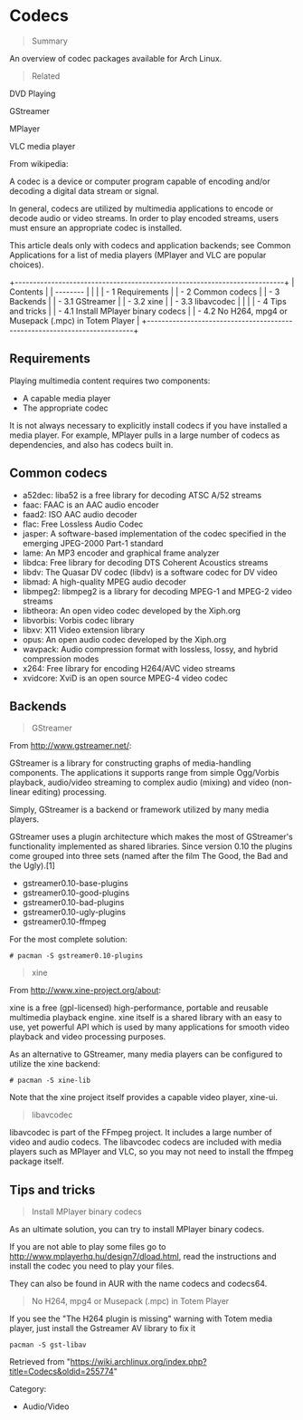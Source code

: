 Codecs
======

> Summary

An overview of codec packages available for Arch Linux.

> Related

DVD Playing

GStreamer

MPlayer

VLC media player

From wikipedia:

A codec is a device or computer program capable of encoding and/or
decoding a digital data stream or signal.

In general, codecs are utilized by multimedia applications to encode or
decode audio or video streams. In order to play encoded streams, users
must ensure an appropriate codec is installed.

This article deals only with codecs and application backends; see Common
Applications for a list of media players (MPlayer and VLC are popular
choices).

+--------------------------------------------------------------------------+
| Contents                                                                 |
| --------                                                                 |
|                                                                          |
| -   1 Requirements                                                       |
| -   2 Common codecs                                                      |
| -   3 Backends                                                           |
|     -   3.1 GStreamer                                                    |
|     -   3.2 xine                                                         |
|     -   3.3 libavcodec                                                   |
|                                                                          |
| -   4 Tips and tricks                                                    |
|     -   4.1 Install MPlayer binary codecs                                |
|     -   4.2 No H264, mpg4 or Musepack (.mpc) in Totem Player             |
+--------------------------------------------------------------------------+

Requirements
------------

Playing multimedia content requires two components:

-   A capable media player
-   The appropriate codec

It is not always necessary to explicitly install codecs if you have
installed a media player. For example, MPlayer pulls in a large number
of codecs as dependencies, and also has codecs built in.

Common codecs
-------------

-   a52dec: liba52 is a free library for decoding ATSC A/52 streams
-   faac: FAAC is an AAC audio encoder
-   faad2: ISO AAC audio decoder
-   flac: Free Lossless Audio Codec
-   jasper: A software-based implementation of the codec specified in
    the emerging JPEG-2000 Part-1 standard
-   lame: An MP3 encoder and graphical frame analyzer
-   libdca: Free library for decoding DTS Coherent Acoustics streams
-   libdv: The Quasar DV codec (libdv) is a software codec for DV video
-   libmad: A high-quality MPEG audio decoder
-   libmpeg2: libmpeg2 is a library for decoding MPEG-1 and MPEG-2 video
    streams
-   libtheora: An open video codec developed by the Xiph.org
-   libvorbis: Vorbis codec library
-   libxv: X11 Video extension library
-   opus: An open audio codec developed by the Xiph.org
-   wavpack: Audio compression format with lossless, lossy, and hybrid
    compression modes
-   x264: Free library for encoding H264/AVC video streams
-   xvidcore: XviD is an open source MPEG-4 video codec

Backends
--------

> GStreamer

From http://www.gstreamer.net/:

GStreamer is a library for constructing graphs of media-handling
components. The applications it supports range from simple Ogg/Vorbis
playback, audio/video streaming to complex audio (mixing) and video
(non-linear editing) processing.

Simply, GStreamer is a backend or framework utilized by many media
players.

GStreamer uses a plugin architecture which makes the most of GStreamer's
functionality implemented as shared libraries. Since version 0.10 the
plugins come grouped into three sets (named after the film The Good, the
Bad and the Ugly).[1]

-   gstreamer0.10-base-plugins
-   gstreamer0.10-good-plugins
-   gstreamer0.10-bad-plugins
-   gstreamer0.10-ugly-plugins
-   gstreamer0.10-ffmpeg

For the most complete solution:

    # pacman -S gstreamer0.10-plugins

> xine

From http://www.xine-project.org/about:

xine is a free (gpl-licensed) high-performance, portable and reusable
multimedia playback engine. xine itself is a shared library with an easy
to use, yet powerful API which is used by many applications for smooth
video playback and video processing purposes.

As an alternative to GStreamer, many media players can be configured to
utilize the xine backend:

    # pacman -S xine-lib

Note that the xine project itself provides a capable video player,
xine-ui.

> libavcodec

libavcodec is part of the FFmpeg project. It includes a large number of
video and audio codecs. The libavcodec codecs are included with media
players such as MPlayer and VLC, so you may not need to install the
ffmpeg package itself.

Tips and tricks
---------------

> Install MPlayer binary codecs

As an ultimate solution, you can try to install MPlayer binary codecs.

If you are not able to play some files go to
http://www.mplayerhq.hu/design7/dload.html, read the instructions and
install the codec you need to play your files.

They can also be found in AUR with the name codecs and codecs64.

> No H264, mpg4 or Musepack (.mpc) in Totem Player

If you see the "The H264 plugin is missing" warning with Totem media
player, just install the Gstreamer AV library to fix it

    pacman -S gst-libav

Retrieved from
"https://wiki.archlinux.org/index.php?title=Codecs&oldid=255774"

Category:

-   Audio/Video
